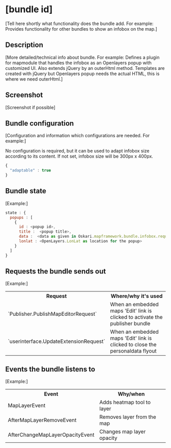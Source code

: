 # [bundle id]

[Tell here shortly what functionality does the bundle add. For example: Provides functionality for other bundles to show an infobox on the map.]

## Description

[More detailed/technical info about bundle. For example: Defines a plugin for mapmodule that handles the infobox as an Openlayers popup with customized UI. Also extends jQuery by an outerHtml method. Templates are created with jQuery but Openlayers popup needs the actual HTML, this is where we need outerHtml.]

## Screenshot

[Screenshot if possible]

## Bundle configuration

[Configuration and information which configurations are needed. For example:]

No configuration is required, but it can be used to adapt infobox size according to its content. If not set, infobox size will be 300px x 400px.

```javascript
{
  "adaptable" : true
}
```

## Bundle state

[Example:]
```javascript
state : {
  popups : [
    {
      id : <popup id>,
      title :  <popup title>,
      data :  <data as given in Oskari.mapframework.bundle.infobox.request.ShowInfoBoxRequest.getContent()>,
      lonlat : <OpenLayers.LonLat as location for the popup>
    }
  ]
}
```

## Requests the bundle sends out

[Example:]
<table class="table">
<tr>
  <th> Request </th>
  <th> Where/why it's used</th>
</tr>
<tr>
  <td> `Publisher.PublishMapEditorRequest` </td>
  <td> When an embedded maps 'Edit' link is clicked to activate the publisher bundle </td>
</tr>
<tr>
  <td> `userinterface.UpdateExtensionRequest` </td>
  <td> When an embedded maps 'Edit' link is clicked to close the personaldata flyout </td>
</tr>
</table>

## Events the bundle listens to

[Example:]
<table class="table">
  <tr>
    <th>Event</th><th>Why/when</th>
  </tr>
  <tr>
    <td> MapLayerEvent </td><td> Adds heatmap tool to layer</td>
  </tr>
  <tr>
    <td> AfterMapLayerRemoveEvent </td><td>Removes layer from the map</td>
  </tr>
  <tr>
    <td> AfterChangeMapLayerOpacityEvent </td><td>Changes map layer opacity</td>
  </tr>
</table>
